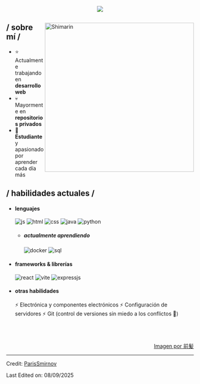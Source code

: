 <p align = center ><img src="https://i.imgur.com/x6qU1kR.png"> </p>

<div>

<img align="right" width="400" alt="Shimarin" src="https://i.imgur.com/aNBi8Jf.png"/>

<h2> / sobre mí /</h2>
  
- ⭐ Actualmente trabajando en **desarrollo web**
- 💀 Mayormente en **repositorios privados**
- 👾 **Estudiante** y apasionado por aprender cada día más


<h2> / habilidades actuales / </h2>
  
- <h4> lenguajes </h4>
  <img src = "https://img.shields.io/badge/JavaScript-323330?style=for-the-badge&logo=javascript&logoColor=F7DF1E" alt = "js" />
  <img src = "https://img.shields.io/badge/HTML5-E34F26?style=for-the-badge&logo=html5&logoColor=white" alt = "html" />
  <img src = "https://img.shields.io/badge/CSS3-1572B6?style=for-the-badge&logo=css3&logoColor=white" alt = "css" />
  <img src = "https://img.shields.io/badge/Java-%23ED8B00.svg?style=for-the-badge&logo=java&logoColor=white" alt = "java" />
  <img src = "https://img.shields.io/badge/Python-3776AB?style=for-the-badge&logo=python&logoColor=white" alt = "python" />

  - <h5> actualmente aprendiendo </h5>
    <img src = "https://img.shields.io/badge/Docker-2496ED?style=for-the-badge&logo=docker&logoColor=white" alt = "docker" />
    <img src = "https://img.shields.io/badge/SQL-003B57?style=for-the-badge&logo=postgresql&logoColor=white" alt = "sql" />
  
- <h4> frameworks & librerías </h4>
  <img src = "https://img.shields.io/badge/React-%2320232a.svg?style=for-the-badge&logo=react&logoColor=%2361DAFB" alt = "react" />
  <img src = "https://img.shields.io/badge/Vite-646CFF?style=for-the-badge&logo=vite&logoColor=white" alt = "vite" />
  <img src = "https://img.shields.io/badge/Express.js-%23404d59.svg?style=for-the-badge&logo=express&logoColor=%2361DAFB" alt = "expressjs" />
  
- <h4> otras habilidades </h4>
  ⚡ Electrónica y componentes electrónicos  
  ⚡ Configuración de servidores  
  ⚡ Git (control de versiones sin miedo a los conflictos 🤯)  

</br></br>
  
<div align="right">
<a href="https://www.pixiv.net/en/users/35069640">Imagen por 前髪</a>
  </div>
  </div>

------
Credit: [ParisSmirnov](https://github.com/ParisSmirnov)

Last Edited on: 08/09/2025
